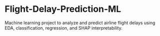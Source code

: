 # Flight-Delay-Prediction-ML
Machine learning project to analyze and predict airline flight delays using EDA, classification, regression, and SHAP interpretability.
